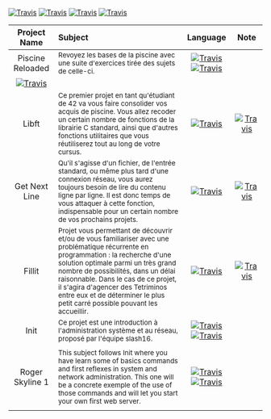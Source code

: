 [![Travis](https://img.shields.io/badge/language-Shell-red.svg)]()
[![Travis](https://img.shields.io/badge/language-C-green.svg)]()
[![Travis](https://img.shields.io/badge/language-Bash-yellow.svg)]()
[![Travis](https://img.shields.io/badge/language-Network-blue.svg)]()

| Project Name | Subject  | Language | Note |
| :---: | :---  | :---: | :---: |
| Piscine Reloaded | <sub>Revoyez les bases de la piscine avec une suite d'exercices tirée des sujets de celle-ci.</sub> | [![Travis](https://img.shields.io/badge/-C-green.svg)]() [![Travis](https://img.shields.io/badge/Bash-yellow.svg)]()
 | [![Travis](https://img.shields.io/badge/-100-green.svg)](https://projects.intra.42.fr/projects/piscine-reloaded/projects_users/1165464) |
| Libft | <sub>Ce premier projet en tant qu'étudiant de 42 va vous faire consolider vos acquis de piscine. Vous allez recoder un certain nombre de fonctions de la librairie C standard, ainsi que d'autres fonctions utilitaires que vous réutiliserez tout au long de votre cursus.</sub> | [![Travis](https://img.shields.io/badge/-C-green.svg)]() | [![Travis](https://img.shields.io/badge/-122-green.svg)](https://projects.intra.42.fr/projects/libft/projects_users/1167957) |
| Get Next Line | <sub>Qu'il s'agisse d'un fichier, de l'entrée standard, ou même plus tard d'une connexion réseau, vous aurez toujours besoin de lire du contenu ligne par ligne. Il est donc temps de vous attaquer à cette fonction, indispensable pour un certain nombre de vos prochains projets.</sub> | [![Travis](https://img.shields.io/badge/-C-green.svg)]() | [![Travis](https://img.shields.io/badge/-125-green.svg)](https://projects.intra.42.fr/projects/get_next_line/projects_users/1172238) |
| Fillit |<sub> Projet vous permettant de découvrir et/ou de vous familiariser avec une problématique récurrente en programmation : la recherche d'une solution optimale parmi un très grand nombre de possibilités, dans un délai raisonnable. Dans le cas de ce projet, il s'agira d'agencer des Tetriminos entre eux et de déterminer le plus petit carré possible pouvant les accueillir.</sub> | [![Travis](https://img.shields.io/badge/-C-green.svg)]() | [![Travis](https://img.shields.io/badge/-125-green.svg)](https://projects.intra.42.fr/projects/fillit/projects_users/1176565) |
| Init | <sub>Ce projet est une introduction à l'administration système et au réseau, proposé par l'équipe slash16.</sub> | [![Travis](https://img.shields.io/badge/-Bash-yellow.svg)]() [![Travis](https://img.shields.io/badge/Network-blue.svg)]()
 |  |
| Roger Skyline 1 | <sub>This subject follows Init where you have learn some of basics commands and first reflexes in system and network administration. This one will be a concrete exemple of the use of those commands and will let you start your own first web server.</sub> | [![Travis](https://img.shields.io/badge/-Bash-yellow.svg)]() [![Travis](https://img.shields.io/badge/Network-blue.svg)]()
 |  |
